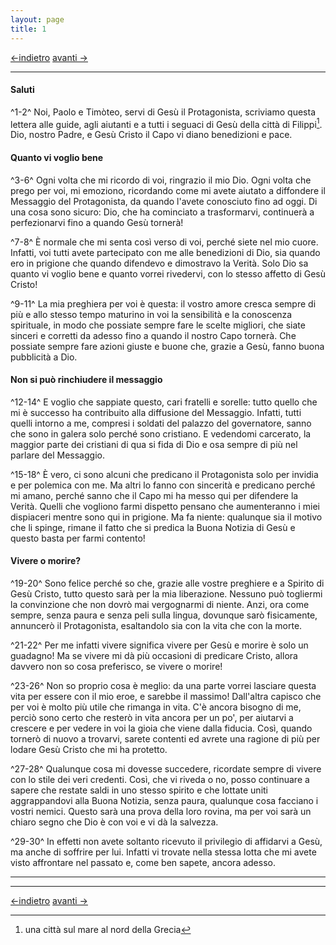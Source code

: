 ```yaml
---
layout: page
title: 1
---
```

[<-indietro](fil00.html) [avanti ->](fil02.html)

--------------------------------
#### Saluti

^1-2^ Noi, Paolo e Timòteo, servi di Gesù il Protagonista,
scriviamo questa lettera alle guide, agli aiutanti e a tutti i seguaci
di Gesù della città di Filippi[^11]. Dio, nostro
Padre, e Gesù Cristo il Capo vi diano benedizioni e pace.

#### Quanto vi voglio bene

^3-6^ Ogni volta che mi ricordo di voi, ringrazio il mio Dio.
Ogni volta che prego per voi, mi emoziono, ricordando come mi avete
aiutato a diffondere il Messaggio del Protagonista, da quando l'avete
conosciuto fino ad oggi. Di una cosa sono sicuro: Dio, che ha cominciato
a trasformarvi, continuerà a perfezionarvi fino a quando Gesù tornerà\!

^7-8^ È normale che mi senta così verso di voi, perché siete
nel mio cuore. Infatti, voi tutti avete partecipato con me alle
benedizioni di Dio, sia quando ero in prigione che quando difendevo e
dimostravo la Verità. Solo Dio sa quanto vi voglio bene e quanto vorrei
rivedervi, con lo stesso affetto di Gesù Cristo\!

^9-11^ La mia preghiera per voi è questa: il vostro amore
cresca sempre di più e allo stesso tempo maturino in voi la sensibilità
e la conoscenza spirituale, in modo che possiate sempre fare le scelte
migliori, che siate sinceri e corretti da adesso fino a quando il nostro
Capo tornerà. Che possiate sempre fare azioni giuste e buone che, grazie
a Gesù, fanno buona pubblicità a Dio.

#### Non si può rinchiudere il messaggio

^12-14^ E voglio che sappiate questo, cari fratelli e sorelle:
tutto quello che mi è successo ha contribuito alla diffusione del
Messaggio. Infatti, tutti quelli intorno a me, compresi i soldati del
palazzo del governatore, sanno che sono in galera solo perché sono
cristiano. E vedendomi carcerato, la maggior parte dei cristiani di qua
si fida di Dio e osa sempre di più nel parlare del Messaggio.

^15-18^ È vero, ci sono alcuni che predicano il Protagonista
solo per invidia e per polemica con me. Ma altri lo fanno con sincerità
e predicano perché mi amano, perché sanno che il Capo mi ha messo qui
per difendere la Verità. Quelli che vogliono farmi dispetto pensano che
aumenteranno i miei dispiaceri mentre sono qui in prigione. Ma fa
niente: qualunque sia il motivo che li spinge, rimane il fatto che si
predica la Buona Notizia di Gesù e questo basta per farmi contento\!

#### Vivere o morire?

^19-20^ Sono felice perché so che, grazie alle vostre preghiere
e a Spirito di Gesù Cristo, tutto questo sarà per la mia liberazione.
Nessuno può togliermi la convinzione che non dovrò mai vergognarmi di
niente. Anzi, ora come sempre, senza paura e senza peli sulla lingua,
dovunque sarò fisicamente, annuncerò il Protagonista, esaltandolo sia
con la vita che con la morte.

^21-22^ Per me infatti vivere significa vivere per Gesù e
morire è solo un guadagno\! Ma se vivere mi dà più occasioni di
predicare Cristo, allora davvero non so cosa preferisco, se vivere o
morire\!

^23-26^ Non so proprio cosa è meglio: da una parte vorrei
lasciare questa vita per essere con il mio eroe, e sarebbe il massimo\!
Dall'altra capisco che per voi è molto più utile che rimanga in vita.
C'è ancora bisogno di me, perciò sono certo che resterò in vita ancora
per un po', per aiutarvi a crescere e per vedere in voi la gioia che
viene dalla fiducia. Così, quando tornerò di nuovo a trovarvi, sarete
contenti ed avrete una ragione di più per lodare Gesù Cristo che mi ha
protetto.

^27-28^ Qualunque cosa mi dovesse succedere, ricordate sempre
di vivere con lo stile dei veri credenti. Così, che vi riveda o no,
posso continuare a sapere che restate saldi in uno stesso spirito e che
lottate uniti aggrappandovi alla Buona Notizia, senza paura, qualunque
cosa facciano i vostri nemici. Questo sarà una prova della loro rovina,
ma per voi sarà un chiaro segno che Dio è con voi e vi dà la salvezza.

^29-30^ In effetti non avete soltanto ricevuto il privilegio di
affidarvi a Gesù, ma anche di soffrire per lui. Infatti vi trovate nella
stessa lotta che mi avete visto affrontare nel passato e, come ben
sapete, ancora adesso.

---------------------------------------
[^11]: una città sul mare al nord della Grecia

---------------------------------------
[<-indietro](fil00.html) [avanti ->](fil02.html)
